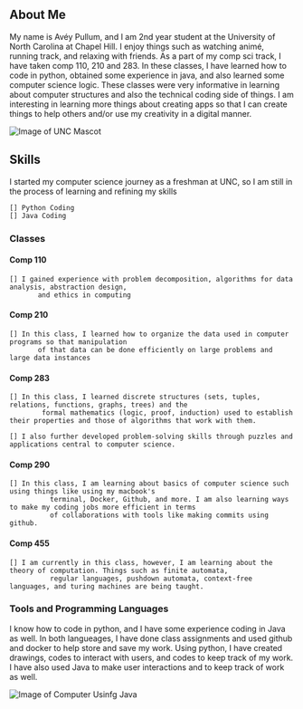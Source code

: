 ## About Me
My name is Avéy Pullum, and I am 2nd year student at the University of North Carolina at Chapel Hill. I enjoy things such as watching animé, running track, and relaxing with friends. As a part of my comp sci track, I have taken comp 110, 210 and 283. In these classes, I have learned how to code in python, obtained some experience in java, and also learned some computer science logic. These classes were very informative in learning about computer structures and also the technical coding side of things. I am interesting in learning more things about creating apps so that I can create things to help others and/or use my creativity in a digital manner.

![Image of UNC Mascot](https://blogs.lib.unc.edu/hill/wp-content/uploads/sites/2/2016/03/Current-Rameses-.jpg)

## Skills
I started my computer science journey as a freshman at UNC, so I am still in the process of learning and refining my skills

    [] Python Coding
    [] Java Coding

### Classes

  #### Comp 110
    [] I gained experience with problem decomposition, algorithms for data analysis, abstraction design, 
           and ethics in computing

  #### Comp 210
    [] In this class, I learned how to organize the data used in computer programs so that manipulation 
           of that data can be done efficiently on large problems and large data instances
     
  #### Comp 283
    [] In this class, I learned discrete structures (sets, tuples, relations, functions, graphs, trees) and the 
            formal mathematics (logic, proof, induction) used to establish their properties and those of algorithms that work with them. 
   
    [] I also further developed problem-solving skills through puzzles and applications central to computer science.
     
  #### Comp 290
    [] In this class, I am learning about basics of computer science such using things like using my macbook's 
              terminal, Docker, Github, and more. I am also learning ways to make my coding jobs more efficient in terms 
              of collaborations with tools like making commits using github.

  #### Comp 455
    [] I am currently in this class, however, I am learning about the theory of computation. Things such as finite automata, 
              regular languages, pushdown automata, context-free languages, and turing machines are being taught.

### Tools and Programming Languages
I know how to code in python, and I have some experience coding in Java as well. In both langueages, I have done class assignments and used github and docker to help store and save my work. Using python, I have created drawings, codes to interact with users, and codes to keep track of my work. I have also used Java to make user interactions and to keep track of work as well.

![Image of Computer Usinfg Java](https://encrypted-tbn0.gstatic.com/images?q=tbn:ANd9GcTwrd_tiHycE4OsXtWiC9XQLGnjIzuYbDfH2A&s)
